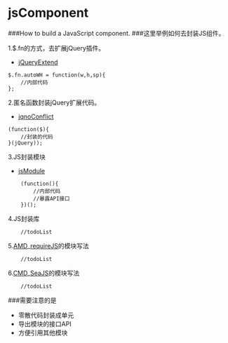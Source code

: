 # jsComponent
###How to build a JavaScript component.
###这里举例如何去封装JS组件。


1.$.fn的方式，去扩展jQuery插件。
- [jQueryExtend](https://github.com/freedom-diy/jsComponent/blob/master/views/jqExtend/jQueryExtend.html)
```	
$.fn.autoWH = function(w,h,sp){
	//内部代码
};
```

2.匿名函数封装jQuery扩展代码。
- [jqnoConflict](https://github.com/freedom-diy/jsComponent/blob/master/views/jqExtend/jqnoConflict.html)
```
(function($){
	//封装的代码
}(jQuery));
```
3.JS封装模块
- [jsModule](https://github.com/freedom-diy/jsComponent/blob/master/views/jsModule/jsModule.html)
```
	(function(){
		//内部代码
		//暴露API接口
	})();
```
4.JS封装库
```
	//todoList
```

5.[AMD](https://github.com/amdjs/amdjs-api/wiki/AMD)_[requireJS](http://requirejs.org/)的模块写法
```
	//todoList
```

6.[CMD](https://github.com/seajs/seajs/issues/242)_[SeaJS](http://seajs.org/docs/)的模块写法
```
	//todoList
```


###需要注意的是
+ 零散代码封装成单元
+ 导出模块的接口API
+ 方便引用其他模块